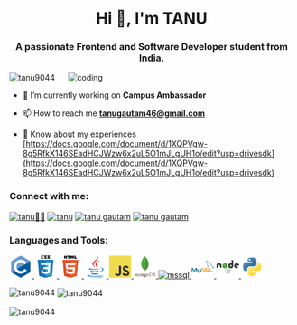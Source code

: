 <h1 align="center">Hi 👋, I'm TANU</h1>
<h3 align="center">A passionate Frontend and Software Developer student from India.</h3>

<img align="right" alt="coding" width="400" src="https://res.cloudinary.com/practicaldev/image/fetch/s--O0u1bNHs--/c_limit%2Cf_auto%2Cfl_progressive%2Cq_66%2Cw_880/https://miro.medium.com/max/1400/0*PXf5ge7QCN9Ga_CL.gif">

<p align="left"> <img src="https://komarev.com/ghpvc/?username=tanu9044&label=Profile%20views&color=0e75b6&style=flat" alt="tanu9044" /> </p>

- 🔭 I’m currently working on **Campus Ambassador**

- 📫 How to reach me **tanugautam46@gmail.com**

- 📄 Know about my experiences [https://docs.google.com/document/d/1XQPVgw-8g5RfkX146SEadHCJWzw6x2uL5O1mJLgUH1o/edit?usp=drivesdk](https://docs.google.com/document/d/1XQPVgw-8g5RfkX146SEadHCJWzw6x2uL5O1mJLgUH1o/edit?usp=drivesdk)

<h3 align="left">Connect with me:</h3>
<p align="left">
<a href="https://linkedin.com/in/tanu9044" target="blank"><img align="center" src="https://raw.githubusercontent.com/rahuldkjain/github-profile-readme-generator/master/src/images/icons/Social/linked-in-alt.svg" alt="tanu👩‍🎓" height="30" width="40" /></a>
<a href="https://fb.com/tanu" target="blank"><img align="center" src="https://raw.githubusercontent.com/rahuldkjain/github-profile-readme-generator/master/src/images/icons/Social/facebook.svg" alt="tanu" height="30" width="40" /></a>
<a href="https://www.hackerrank.com/tanu gautam" target="blank"><img align="center" src="https://raw.githubusercontent.com/rahuldkjain/github-profile-readme-generator/master/src/images/icons/Social/hackerrank.svg" alt="tanu gautam" height="30" width="40" /></a>
<a href="https://auth.geeksforgeeks.org/user/tanu gautam" target="blank"><img align="center" src="https://raw.githubusercontent.com/rahuldkjain/github-profile-readme-generator/master/src/images/icons/Social/geeks-for-geeks.svg" alt="tanu gautam" height="30" width="40" /></a>
</p>

<h3 align="left">Languages and Tools:</h3>
<p align="left"> <a href="https://www.cprogramming.com/" target="_blank" rel="noreferrer"> <img src="https://raw.githubusercontent.com/devicons/devicon/master/icons/c/c-original.svg" alt="c" width="40" height="40"/> </a> <a href="https://www.w3schools.com/css/" target="_blank" rel="noreferrer"> <img src="https://raw.githubusercontent.com/devicons/devicon/master/icons/css3/css3-original-wordmark.svg" alt="css3" width="40" height="40"/> </a> <a href="https://www.w3.org/html/" target="_blank" rel="noreferrer"> <img src="https://raw.githubusercontent.com/devicons/devicon/master/icons/html5/html5-original-wordmark.svg" alt="html5" width="40" height="40"/> </a> <a href="https://www.java.com" target="_blank" rel="noreferrer"> <img src="https://raw.githubusercontent.com/devicons/devicon/master/icons/java/java-original.svg" alt="java" width="40" height="40"/> </a> <a href="https://developer.mozilla.org/en-US/docs/Web/JavaScript" target="_blank" rel="noreferrer"> <img src="https://raw.githubusercontent.com/devicons/devicon/master/icons/javascript/javascript-original.svg" alt="javascript" width="40" height="40"/> </a> <a href="https://www.mongodb.com/" target="_blank" rel="noreferrer"> <img src="https://raw.githubusercontent.com/devicons/devicon/master/icons/mongodb/mongodb-original-wordmark.svg" alt="mongodb" width="40" height="40"/> </a> <a href="https://www.microsoft.com/en-us/sql-server" target="_blank" rel="noreferrer"> <img src="https://www.svgrepo.com/show/303229/microsoft-sql-server-logo.svg" alt="mssql" width="40" height="40"/> </a> <a href="https://www.mysql.com/" target="_blank" rel="noreferrer"> <img src="https://raw.githubusercontent.com/devicons/devicon/master/icons/mysql/mysql-original-wordmark.svg" alt="mysql" width="40" height="40"/> </a> <a href="https://nodejs.org" target="_blank" rel="noreferrer"> <img src="https://raw.githubusercontent.com/devicons/devicon/master/icons/nodejs/nodejs-original-wordmark.svg" alt="nodejs" width="40" height="40"/> </a> <a href="https://www.python.org" target="_blank" rel="noreferrer"> <img src="https://raw.githubusercontent.com/devicons/devicon/master/icons/python/python-original.svg" alt="python" width="40" height="40"/> </a> </p>

<p><img align="left" src="https://github-readme-stats.vercel.app/api/top-langs?username=tanu9044&show_icons=true&locale=en&layout=compact" alt="tanu9044" /></p>

<p>&nbsp;<img align="center" src="https://github-readme-stats.vercel.app/api?username=tanu9044&show_icons=true&locale=en" alt="tanu9044" /></p>

<p><img align="center" src="https://github-readme-streak-stats.herokuapp.com/?user=tanu9044&" alt="tanu9044" /></p>
